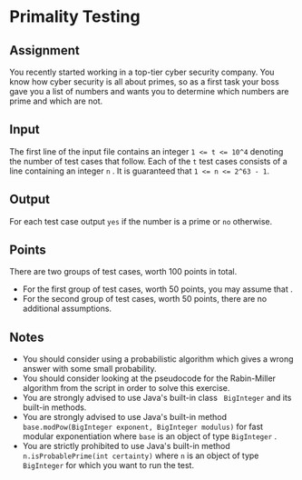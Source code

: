 # Primality Testing

## Assignment
You recently started working in a top-tier cyber security company. You know how cyber security is all about primes, so as a first task your boss gave you a list of numbers and wants you to determine which numbers are prime and which are not.

## Input
The first line of the input file contains an integer `1 <= t <= 10^4` denoting the number of test cases that follow. Each of the `t`  test cases consists of a line containing an integer `n` . It is guaranteed that `1 <= n <= 2^63 - 1`.

## Output
For each test case output `yes` if the number is a prime or `no` otherwise.

## Points
There are two groups of test cases, worth 100 points in total.
* For the first group of test cases, worth 50 points, you may assume that .
* For the second group of test cases, worth 50 points, there are no additional assumptions.

## Notes
* You should consider using a probabilistic algorithm which gives a wrong answer with some small probability.
* You should consider looking at the pseudocode for the Rabin-Miller algorithm from the script in order to solve this exercise.
* You are strongly advised to use Java's built-in class ``` BigInteger```  and its built-in methods.
* You are strongly advised to use Java's built-in method ```base.modPow(BigInteger exponent, BigInteger modulus)``` for fast modular exponentiation  where `base` is an object of type `BigInteger` .
* You are strictly prohibited to use Java's built-in method `n.isProbablePrime(int certainty)` where `n` is an object of type `BigInteger` for which you want to run the test.
